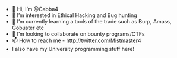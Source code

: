 - 👋 Hi, I’m @Cabba4
- 👀 I’m interested in Ethical Hacking and Bug hunting
- 🌱 I’m currently learning a tools of the trade such as Burp, Amass, Gobuster etc
- 💞️ I’m looking to collaborate on bounty programs/CTFs
- 📫 How to reach me - http://twitter.com/Mistmaster4
- I also have my University programming stuff here!

<!---
Cabba4/Cabba4 is a ✨ special ✨ repository because its `README.md` (this file) appears on your GitHub profile.
You can click the Preview link to take a look at your changes.
--->
